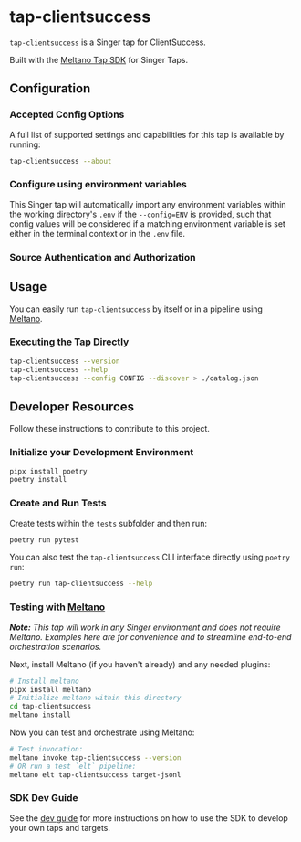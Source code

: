 # tap-clientsuccess

`tap-clientsuccess` is a Singer tap for ClientSuccess.

Built with the [Meltano Tap SDK](https://sdk.meltano.com) for Singer Taps.

<!--

Developer TODO: Update the below as needed to correctly describe the install procedure. For instance, if you do not have a PyPi repo, or if you want users to directly install from your git repo, you can modify this step as appropriate.

## Installation

Install from PyPi:

```bash
pipx install tap-clientsuccess
```

Install from GitHub:

```bash
pipx install git+https://github.com/ORG_NAME/tap-clientsuccess.git@main
```

-->

## Configuration

### Accepted Config Options

<!--
Developer TODO: Provide a list of config options accepted by the tap.

This section can be created by copy-pasting the CLI output from:

```
tap-clientsuccess --about --format=markdown
```
-->

A full list of supported settings and capabilities for this
tap is available by running:

```bash
tap-clientsuccess --about
```

### Configure using environment variables

This Singer tap will automatically import any environment variables within the working directory's
`.env` if the `--config=ENV` is provided, such that config values will be considered if a matching
environment variable is set either in the terminal context or in the `.env` file.

### Source Authentication and Authorization

<!--
Developer TODO: If your tap requires special access on the source system, or any special authentication requirements, provide those here.
-->

## Usage

You can easily run `tap-clientsuccess` by itself or in a pipeline using [Meltano](https://meltano.com/).

### Executing the Tap Directly

```bash
tap-clientsuccess --version
tap-clientsuccess --help
tap-clientsuccess --config CONFIG --discover > ./catalog.json
```

## Developer Resources

Follow these instructions to contribute to this project.

### Initialize your Development Environment

```bash
pipx install poetry
poetry install
```

### Create and Run Tests

Create tests within the `tests` subfolder and
  then run:

```bash
poetry run pytest
```

You can also test the `tap-clientsuccess` CLI interface directly using `poetry run`:

```bash
poetry run tap-clientsuccess --help
```

### Testing with [Meltano](https://www.meltano.com)

_**Note:** This tap will work in any Singer environment and does not require Meltano.
Examples here are for convenience and to streamline end-to-end orchestration scenarios._

<!--
Developer TODO:
Your project comes with a custom `meltano.yml` project file already created. Open the `meltano.yml` and follow any "TODO" items listed in
the file.
-->

Next, install Meltano (if you haven't already) and any needed plugins:

```bash
# Install meltano
pipx install meltano
# Initialize meltano within this directory
cd tap-clientsuccess
meltano install
```

Now you can test and orchestrate using Meltano:

```bash
# Test invocation:
meltano invoke tap-clientsuccess --version
# OR run a test `elt` pipeline:
meltano elt tap-clientsuccess target-jsonl
```

### SDK Dev Guide

See the [dev guide](https://sdk.meltano.com/en/latest/dev_guide.html) for more instructions on how to use the SDK to
develop your own taps and targets.
